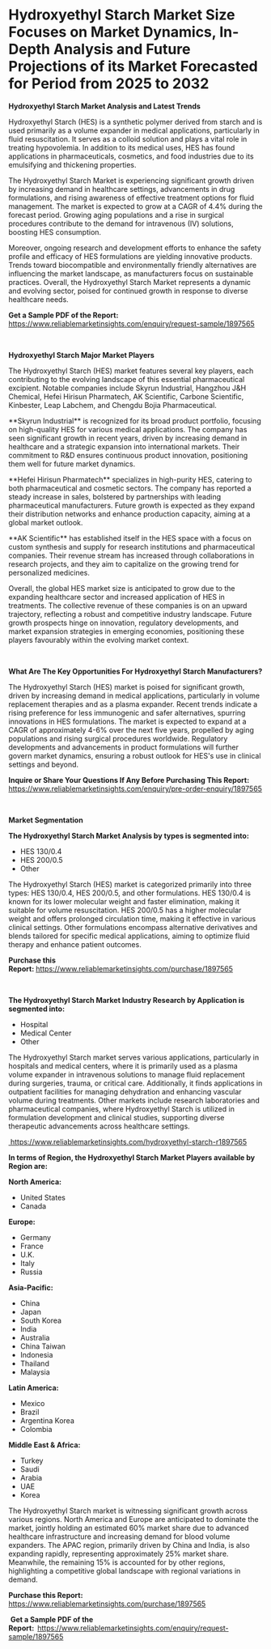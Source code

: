 <p><h1>Hydroxyethyl Starch Market Size Focuses on Market Dynamics, In-Depth Analysis and Future Projections of its Market Forecasted for Period from 2025 to 2032</h1></p><p><strong>Hydroxyethyl Starch Market Analysis and Latest Trends</strong></p>
<p><p>Hydroxyethyl Starch (HES) is a synthetic polymer derived from starch and is used primarily as a volume expander in medical applications, particularly in fluid resuscitation. It serves as a colloid solution and plays a vital role in treating hypovolemia. In addition to its medical uses, HES has found applications in pharmaceuticals, cosmetics, and food industries due to its emulsifying and thickening properties.</p><p>The Hydroxyethyl Starch Market is experiencing significant growth driven by increasing demand in healthcare settings, advancements in drug formulations, and rising awareness of effective treatment options for fluid management. The market is expected to grow at a CAGR of 4.4% during the forecast period. Growing aging populations and a rise in surgical procedures contribute to the demand for intravenous (IV) solutions, boosting HES consumption.</p><p>Moreover, ongoing research and development efforts to enhance the safety profile and efficacy of HES formulations are yielding innovative products. Trends toward biocompatible and environmentally friendly alternatives are influencing the market landscape, as manufacturers focus on sustainable practices. Overall, the Hydroxyethyl Starch Market represents a dynamic and evolving sector, poised for continued growth in response to diverse healthcare needs.</p></p>
<p><strong>Get a Sample PDF of the Report:&nbsp;</strong> <a href="https://www.reliablemarketinsights.com/enquiry/request-sample/1897565?utm_campaign=3513&utm_medium=2&utm_source=Github&utm_content=ia&utm_term=19042025&utm_id=hydroxyethyl-starch">https://www.reliablemarketinsights.com/enquiry/request-sample/1897565</a></p>
<p>&nbsp;</p>
<p><strong>Hydroxyethyl Starch Major Market Players</strong></p>
<p><p>The Hydroxyethyl Starch (HES) market features several key players, each contributing to the evolving landscape of this essential pharmaceutical excipient. Notable companies include Skyrun Industrial, Hangzhou J&H Chemical, Hefei Hirisun Pharmatech, AK Scientific, Carbone Scientific, Kinbester, Leap Labchem, and Chengdu Bojia Pharmaceutical.</p><p>**Skyrun Industrial** is recognized for its broad product portfolio, focusing on high-quality HES for various medical applications. The company has seen significant growth in recent years, driven by increasing demand in healthcare and a strategic expansion into international markets. Their commitment to R&D ensures continuous product innovation, positioning them well for future market dynamics.</p><p>**Hefei Hirisun Pharmatech** specializes in high-purity HES, catering to both pharmaceutical and cosmetic sectors. The company has reported a steady increase in sales, bolstered by partnerships with leading pharmaceutical manufacturers. Future growth is expected as they expand their distribution networks and enhance production capacity, aiming at a global market outlook.</p><p>**AK Scientific** has established itself in the HES space with a focus on custom synthesis and supply for research institutions and pharmaceutical companies. Their revenue stream has increased through collaborations in research projects, and they aim to capitalize on the growing trend for personalized medicines.</p><p>Overall, the global HES market size is anticipated to grow due to the expanding healthcare sector and increased application of HES in treatments. The collective revenue of these companies is on an upward trajectory, reflecting a robust and competitive industry landscape. Future growth prospects hinge on innovation, regulatory developments, and market expansion strategies in emerging economies, positioning these players favourably within the evolving market context.</p></p>
<p>&nbsp;</p>
<p><strong>What Are The Key Opportunities For Hydroxyethyl Starch Manufacturers?</strong></p>
<p><p>The Hydroxyethyl Starch (HES) market is poised for significant growth, driven by increasing demand in medical applications, particularly in volume replacement therapies and as a plasma expander. Recent trends indicate a rising preference for less immunogenic and safer alternatives, spurring innovations in HES formulations. The market is expected to expand at a CAGR of approximately 4-6% over the next five years, propelled by aging populations and rising surgical procedures worldwide. Regulatory developments and advancements in product formulations will further govern market dynamics, ensuring a robust outlook for HES's use in clinical settings and beyond.</p></p>
<p><strong>Inquire or Share Your Questions If Any Before Purchasing This Report:</strong> <a href="https://www.reliablemarketinsights.com/enquiry/pre-order-enquiry/1897565?utm_campaign=3513&utm_medium=2&utm_source=Github&utm_content=ia&utm_term=19042025&utm_id=hydroxyethyl-starch">https://www.reliablemarketinsights.com/enquiry/pre-order-enquiry/1897565</a></p>
<p>&nbsp;</p>
<p><strong>Market Segmentation</strong></p>
<p><strong>The Hydroxyethyl Starch Market Analysis by types is segmented into:</strong></p>
<p><ul><li>HES 130/0.4</li><li>HES 200/0.5</li><li>Other</li></ul></p>
<p><p>The Hydroxyethyl Starch (HES) market is categorized primarily into three types: HES 130/0.4, HES 200/0.5, and other formulations. HES 130/0.4 is known for its lower molecular weight and faster elimination, making it suitable for volume resuscitation. HES 200/0.5 has a higher molecular weight and offers prolonged circulation time, making it effective in various clinical settings. Other formulations encompass alternative derivatives and blends tailored for specific medical applications, aiming to optimize fluid therapy and enhance patient outcomes.</p></p>
<p><strong>Purchase this Report:&nbsp;</strong><a href="https://www.reliablemarketinsights.com/purchase/1897565?utm_campaign=3513&utm_medium=2&utm_source=Github&utm_content=ia&utm_term=19042025&utm_id=hydroxyethyl-starch">https://www.reliablemarketinsights.com/purchase/1897565</a></p>
<p>&nbsp;</p>
<p><strong>The Hydroxyethyl Starch Market Industry Research by Application is segmented into:</strong></p>
<p><ul><li>Hospital</li><li>Medical Center</li><li>Other</li></ul></p>
<p><p>The Hydroxyethyl Starch market serves various applications, particularly in hospitals and medical centers, where it is primarily used as a plasma volume expander in intravenous solutions to manage fluid replacement during surgeries, trauma, or critical care. Additionally, it finds applications in outpatient facilities for managing dehydration and enhancing vascular volume during treatments. Other markets include research laboratories and pharmaceutical companies, where Hydroxyethyl Starch is utilized in formulation development and clinical studies, supporting diverse therapeutic advancements across healthcare settings.</p></p>
<p><a href="https://www.reliablemarketinsights.com/hydroxyethyl-starch-r1897565?utm_campaign=3513&utm_medium=2&utm_source=Github&utm_content=ia&utm_term=19042025&utm_id=hydroxyethyl-starch">&nbsp;https://www.reliablemarketinsights.com/hydroxyethyl-starch-r1897565</a></p>
<p><strong>In terms of Region, the Hydroxyethyl Starch Market Players available by Region are:</strong></p>
<p>
    <p> <strong> North America: </strong>
        <ul>
            <li>United States</li>
            <li>Canada</li>
        </ul>
        </p> 
    <p> <strong> Europe: </strong>
        <ul>
            <li>Germany</li>
            <li>France</li>
            <li>U.K.</li>
            <li>Italy</li>
            <li>Russia</li>
        </ul>
        </p> 
    <p> <strong> Asia-Pacific: </strong>
        <ul>
            <li>China</li>
            <li>Japan</li>
            <li>South Korea</li>
            <li>India</li>
            <li>Australia</li>
            <li>China Taiwan</li>
            <li>Indonesia</li>
            <li>Thailand</li>
            <li>Malaysia</li>
        </ul>
        </p> 
    <p> <strong> Latin America: </strong>
        <ul>
            <li>Mexico</li>
            <li>Brazil</li>
            <li>Argentina Korea</li>
            <li>Colombia</li>
        </ul>
        </p> 
    <p> <strong> Middle East & Africa: </strong>
        <ul>
            <li>Turkey</li>
            <li>Saudi</li>
            <li>Arabia</li>
            <li>UAE</li>
            <li>Korea</li>
        </ul>
    </p>
    </p>
<p><p>The Hydroxyethyl Starch market is witnessing significant growth across various regions. North America and Europe are anticipated to dominate the market, jointly holding an estimated 60% market share due to advanced healthcare infrastructure and increasing demand for blood volume expanders. The APAC region, primarily driven by China and India, is also expanding rapidly, representing approximately 25% market share. Meanwhile, the remaining 15% is accounted for by other regions, highlighting a competitive global landscape with regional variations in demand.</p></p>
<p><strong>Purchase this Report: </strong><a href="https://www.reliablemarketinsights.com/purchase/1897565?utm_campaign=3513&utm_medium=2&utm_source=Github&utm_content=ia&utm_term=19042025&utm_id=hydroxyethyl-starch">https://www.reliablemarketinsights.com/purchase/1897565</a></p>
<p>&nbsp;<strong>Get a Sample PDF of the Report:&nbsp;&nbsp;</strong><a href="https://www.reliablemarketinsights.com/enquiry/request-sample/1897565?utm_campaign=3513&utm_medium=2&utm_source=Github&utm_content=ia&utm_term=19042025&utm_id=hydroxyethyl-starch">https://www.reliablemarketinsights.com/enquiry/request-sample/1897565</a></p>
<p><strong></strong></p>
<p><p></p><p></p><p></p></p>